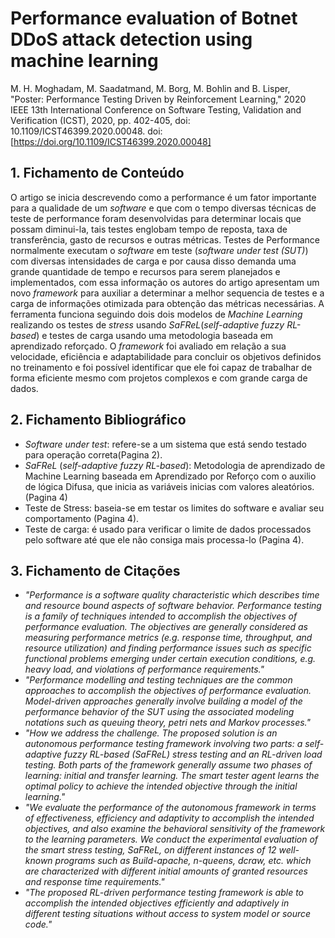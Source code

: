 # Performance evaluation of Botnet DDoS attack detection using machine learning

M. H. Moghadam, M. Saadatmand, M. Borg, M. Bohlin and B. Lisper, "Poster: Performance Testing Driven by Reinforcement Learning," 2020 IEEE 13th International Conference on Software Testing, Validation and Verification (ICST), 2020, pp. 402-405, doi: 10.1109/ICST46399.2020.00048. doi: [https://doi.org/10.1109/ICST46399.2020.00048]

## 1. Fichamento de Conteúdo

O artigo se inicia descrevendo como a performance é um fator importante para a qualidade de um _software_ e que com o tempo diversas técnicas de teste de performance foram desenvolvidas para determinar locais que possam diminui-la, tais testes englobam tempo de reposta, taxa de transferência, gasto de recursos e outras métricas. Testes de Performance normalmente executam o _software_ em teste (_software under test (SUT)_) com diversas intensidades de carga e por causa disso demanda uma grande quantidade de tempo e recursos para serem planejados e implementados, com essa informação os autores do artigo apresentam um novo _framework_ para auxiliar a determinar a melhor sequencia de testes e a carga de informações otimizada para obtenção das métricas necessárias. A ferramenta funciona seguindo dois dois modelos de _Machine Learning_ realizando os testes de _stress_ usando _SaFReL_(_self-adaptive fuzzy RL-based_) e testes de carga usando uma metodologia baseada em aprendizado reforçado. O _framework_ foi avaliado em relação a sua velocidade, eficiência e adaptabilidade para concluir os objetivos definidos no treinamento e foi possível identificar que ele foi capaz de trabalhar de forma eficiente mesmo com projetos complexos e com grande carga de dados.

## 2. Fichamento Bibliográfico

- _Software under test_: refere-se a um sistema que está sendo testado para operação correta(Pagina 2).
- _SaFReL_ (_self-adaptive fuzzy RL-based_): Metodologia de aprendizado de Machine Learning baseada em Aprendizado por Reforço com o auxilio de lógica Difusa, que inicia as variáveis inicias com valores aleatórios.(Pagina 4)
- Teste de Stress: baseia-se em testar os limites do software e avaliar seu comportamento (Pagina 4).
- Teste de carga: é usado para verificar o limite de dados processados pelo software até que ele não consiga mais processa-lo (Pagina 4).

## 3. Fichamento de Citações

- _"Performance is a software quality characteristic which describes time and resource bound aspects of software behavior. Performance testing is a family of techniques intended to accomplish the objectives of performance evaluation. The objectives are generally considered as measuring performance metrics (e.g. response time, throughput, and resource utilization) and finding performance issues such as specific functional problems emerging under certain execution conditions, e.g. heavy load, and violations of performance requirements."_
- _"Performance modelling and testing techniques are the common approaches to accomplish the objectives of performance evaluation. Model-driven approaches generally involve building a model of the performance behavior of the SUT using the associated modeling notations such as queuing theory, petri nets and Markov processes."_
- _"How we address the challenge. The proposed solution is an autonomous performance testing framework involving two parts: a self-adaptive fuzzy RL-based (SaFReL) stress testing and an RL-driven load testing. Both parts of the framework generally assume two phases of learning: initial and transfer learning. The smart tester agent learns the optimal policy to achieve the intended objective through the initial learning."_
- _"We evaluate the performance of the autonomous framework in terms of effectiveness, efficiency and adaptivity to accomplish the intended objectives, and also examine the behavioral sensitivity of the framework to the learning parameters. We conduct the experimental evaluation of the smart stress testing, SaFReL, on different instances of 12 well-known programs such as Build-apache, n-queens, dcraw, etc. which are characterized with different initial amounts of granted resources and response time requirements."_
- _"The proposed RL-driven performance testing framework is able to accomplish the intended objectives efficiently and adaptively in different testing situations without access to system model or source code."_
